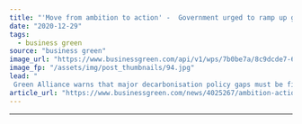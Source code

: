 ```yaml
---
title: "'Move from ambition to action' -  Government urged to ramp up green policies and spending in 2021"
date: "2020-12-29"
tags: 
  - business green
source: "business green"
image_url: "https://www.businessgreen.com/api/v1/wps/7b0be7a/8c9dcde7-6df2-4846-a906-a878b62c28fd/10/sean-paul-kinnear-k5FcEY0oii4-unsplash-185x114.jpg"
image_fp: "/assets/img/post_thumbnails/94.jpg"
lead: "
 Green Alliance warns that major decarbonisation policy gaps must be filled next year if government is to achieve its bold 2030 carbon reduction target ..."
article_url: "https://www.businessgreen.com/news/4025267/ambition-action-government-urged-ramp-green-policies-spending-2021"
---
```


---

